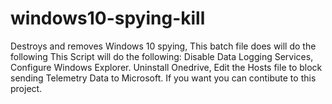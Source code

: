 # windows10-spying-kill
Destroys and removes Windows 10 spying, This batch file does will do the following
 This Script will do the following:
 Disable Data Logging Services,
 Configure Windows Explorer.
Uninstall Onedrive,
Edit the Hosts file to block sending Telemetry Data to Microsoft.
If you want you can contibute to this project. 
